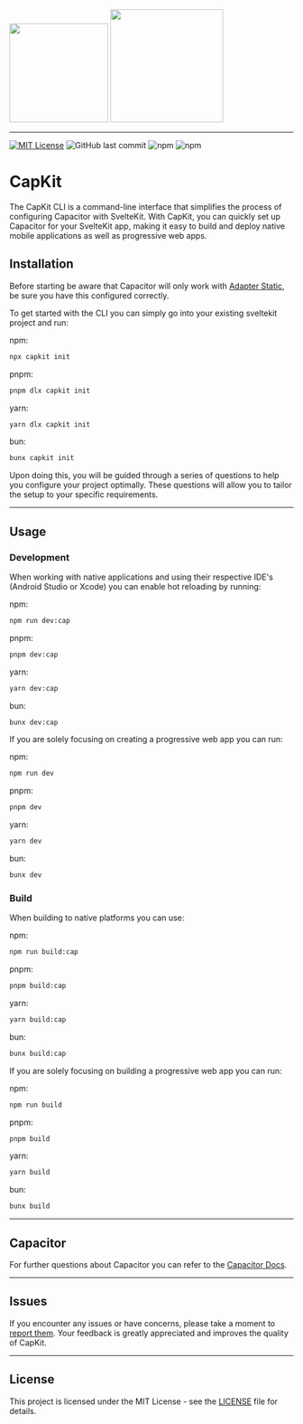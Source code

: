 <img width="175px" src="https://github.com/Hugos68/sveltekit-capacitor/assets/63101006/3b8324ff-f27d-48a3-a74d-f7aabb2f530e" />
<img width="200px" src="https://github.com/Hugos68/sveltekit-capacitor/assets/63101006/e748ecc6-2a2d-4dd5-95c2-4ff4cf8a307b" />

---

[![MIT License](https://img.shields.io/badge/License-MIT-green.svg)](https://choosealicense.com/licenses/mit/)
![GitHub last commit](https://img.shields.io/github/last-commit/hugos68/capkit)
![npm](https://img.shields.io/npm/v/capkit)
![npm](https://img.shields.io/npm/dt/capkit)

# CapKit

The CapKit CLI is a command-line interface that simplifies the process of configuring Capacitor with SvelteKit. With CapKit, you can quickly set up Capacitor for your SvelteKit app, making it easy to build and deploy native mobile applications as well as progressive web apps.

## Installation

Before starting be aware that Capacitor will only work with [Adapter Static](https://kit.svelte.dev/docs/adapter-static), be sure you have this configured correctly.

To get started with the CLI you can simply go into your existing sveltekit project and run:

npm:
```bash
npx capkit init
```
pnpm:
```bash
pnpm dlx capkit init
```
yarn:
```bash
yarn dlx capkit init
```
bun:
```bash
bunx capkit init
```

Upon doing this, you will be guided through a series of questions to help you configure your project optimally. These questions will allow you to tailor the setup to your specific requirements.

---

## Usage

### Development

When working with native applications and using their respective IDE's (Android Studio or Xcode) you can enable hot reloading by running:

npm:
```bash
npm run dev:cap
```
pnpm:
```bash
pnpm dev:cap
```
yarn:
```bash
yarn dev:cap
```
bun:
```bash
bunx dev:cap
```

If you are solely focusing on creating a progressive web app you can run:

npm:
```bash
npm run dev
```
pnpm:
```bash
pnpm dev
```
yarn:
```bash
yarn dev
```
bun:
```bash
bunx dev
```

### Build

When building to native platforms you can use:

npm:
```bash
npm run build:cap
```
pnpm:
```bash
pnpm build:cap
```
yarn:
```bash
yarn build:cap
```
bun:
```bash
bunx build:cap
```

If you are solely focusing on building a progressive web app you can run:

npm:
```bash
npm run build
```
pnpm:
```bash
pnpm build
```
yarn:
```bash
yarn build
```
bun:
```bash
bunx build
```
---

## Capacitor

For further questions about Capacitor you can refer to the [Capacitor Docs](https://capacitorjs.com/docs).

---

## Issues

If you encounter any issues or have concerns, please take a moment to [report them](https://github.com/Hugos68/capkit/issues/new). Your feedback is greatly appreciated and improves the quality of CapKit.

---

## License

This project is licensed under the MIT License - see the [LICENSE](LICENSE) file for details.
